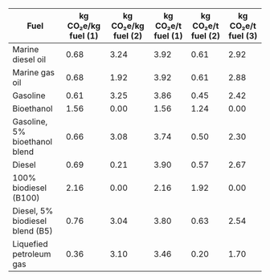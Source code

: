 | Fuel                              | kg CO₂e/kg fuel (1) | kg CO₂e/kg fuel (2) | kg CO₂e/t fuel (1) | kg CO₂e/t fuel (2) | kg CO₂e/t fuel (3) |
| --------------------------------- | ------------------- | ------------------- | ------------------- | ------------------- | ------------------- |
| Marine diesel oil                 | 0.68                | 3.24                | 3.92                | 0.61                | 2.92                | 3.53                |
| Marine gas oil                    | 0.68                | 1.92                | 3.92                | 0.61                | 2.88                | 3.49                |
| Gasoline                          | 0.61                | 3.25                | 3.86                | 0.45                | 2.42                | 2.88                |
| Bioethanol                        | 1.56                | 0.00                | 1.56                | 1.24                | 0.00                | 1.24                |
| Gasoline, 5% bioethanol blend     | 0.66                | 3.08                | 3.74                | 0.50                | 2.30                | 2.80                |
| Diesel                            | 0.69                | 0.21                | 3.90                | 0.57                | 2.67                | 3.24                |
| 100% biodiesel (B100)             | 2.16                | 0.00                | 2.16                | 1.92                | 0.00                | 1.92                |
| Diesel, 5% biodiesel blend (B5)   | 0.76                | 3.04                | 3.80                | 0.63                | 2.54                | 3.17                |
| Liquefied petroleum gas           | 0.36                | 3.10                | 3.46                | 0.20                | 1.70                | 1.90                |
